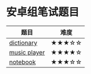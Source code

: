 # 安卓组笔试题目

| 题目 							    |  难度  |
| --------------------------------- | ------- |
| [dictionary](dictionary.md)   	| ★★★☆☆ |
| [music player](musicplayer.md)    | ★★★★☆ |
| [notebook](notebook.md)	        | ★★★☆☆ |
